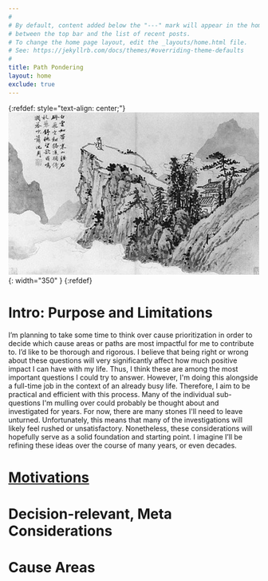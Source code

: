 ```yaml
---
#
# By default, content added below the "---" mark will appear in the home page
# between the top bar and the list of recent posts.
# To change the home page layout, edit the _layouts/home.html file.
# See: https://jekyllrb.com/docs/themes/#overriding-theme-defaults
#
title: Path Pondering
layout: home
exclude: true
---
```

{:refdef: style="text-align: center;"}
![](/assets/poetOnMountain.png){: width="350" }
{:refdef}

# Intro: Purpose and Limitations
I’m planning to take some time to think over cause prioritization in order to
decide which cause areas or paths are most impactful for me to contribute to.
I’d like to be thorough and rigorous. I believe that being right or wrong about
these questions will very significantly affect how much positive impact I can
have with my life. Thus, I think these are among the most important questions I
could try to answer. However, I'm doing this alongside a full-time job in the
context of an already busy life. Therefore, I aim to be practical and efficient
with this process. Many of the individual sub-questions I'm mulling over could
probably be thought about and investigated for years. For now, there are many
stones I'll need to leave unturned. Unfortunately, this means that many of the
investigations will likely feel rushed or unsatisfactory. Nonetheless, these
considerations will hopefully serve as a solid foundation and starting point. I
imagine I’ll be refining these ideas over the course of many years, or even
decades.

# [Motivations](motivations)

# Decision-relevant, Meta Considerations

# Cause Areas
